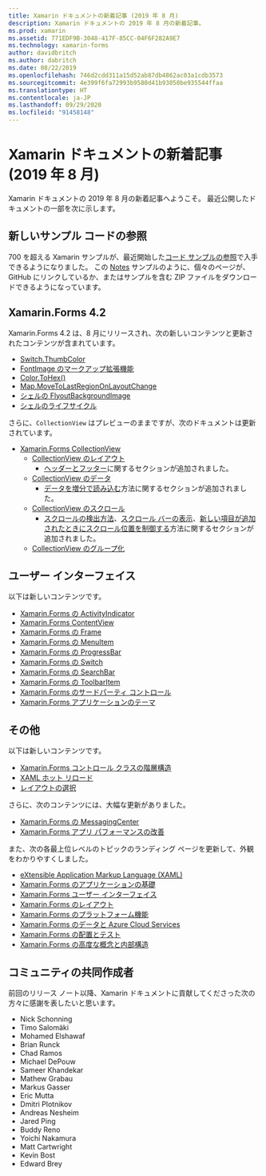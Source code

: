```yaml
---
title: Xamarin ドキュメントの新着記事 (2019 年 8 月)
description: Xamarin ドキュメントの 2019 年 8 月の新着記事。
ms.prod: xamarin
ms.assetid: 771EDF9B-3048-417F-85CC-04F6F282A9E7
ms.technology: xamarin-forms
author: davidbritch
ms.author: dabritch
ms.date: 08/22/2019
ms.openlocfilehash: 746d2cdd311a15d52ab87db4862ac03a1cdb3573
ms.sourcegitcommit: 4e399f6fa72993b9580d41b93050be935544ffaa
ms.translationtype: HT
ms.contentlocale: ja-JP
ms.lasthandoff: 09/29/2020
ms.locfileid: "91458148"
---
```

# <a name="xamarin-docs-whats-new-august-2019"></a>Xamarin ドキュメントの新着記事 (2019 年 8 月)

Xamarin ドキュメントの 2019 年 8 月の新着記事へようこそ。 最近公開したドキュメントの一部を次に示します。

## <a name="new-sample-code-browser"></a>新しいサンプル コードの参照

700 を超える Xamarin サンプルが、最近開始した[コード サンプルの参照](/samples/browse/?products=xamarin)で入手できるようになりました。 この [Notes](/samples/xamarin/xamarin-forms-samples/getstarted-notes-singlepage/) サンプルのように、個々のページが、GitHub にリンクしているか、またはサンプルを含む ZIP ファイルをダウンロードできるようになっています。

## <a name="xamarinforms-42"></a>Xamarin.Forms 4.2

Xamarin.Forms 4.2 は、8 月にリリースされ、次の新しいコンテンツと更新されたコンテンツが含まれています。

- [Switch.ThumbColor](~/xamarin-forms/user-interface/switch.md#switch-appearance)
- [FontImage のマークアップ拡張機能](~/xamarin-forms/xaml/markup-extensions/consuming.md#fontimage-markup-extension)
- [Color.ToHex()](~/xamarin-forms/user-interface/colors.md#additional-methods)
- [Map.MoveToLastRegionOnLayoutChange](~/xamarin-forms/user-interface/map/map.md#maintain-map-region-on-layout-change)
- [シェルの FlyoutBackgroundImage](~/xamarin-forms/app-fundamentals/shell/flyout.md#flyout-background-image)
- [シェルのライフサイクル](~/xamarin-forms/app-fundamentals/shell/lifecycle.md)

さらに、`CollectionView` はプレビューのままですが、次のドキュメントは更新されています。

- [Xamarin.Forms CollectionView](~/xamarin-forms/user-interface/collectionview/index.md)
  - [CollectionView のレイアウト](~/xamarin-forms/user-interface/collectionview/layout.md)
    - [ヘッダーとフッター](~/xamarin-forms/user-interface/collectionview/layout.md#headers-and-footers)に関するセクションが追加されました。
  - [CollectionView のデータ](~/xamarin-forms/user-interface/collectionview/populate-data.md)
    - [データを増分で読み込む](~/xamarin-forms/user-interface/collectionview/populate-data.md#load-data-incrementally)方法に関するセクションが追加されました。
  - [CollectionView のスクロール](~/xamarin-forms/user-interface/collectionview/scrolling.md)
    - [スクロールの検出方法](~/xamarin-forms/user-interface/collectionview/scrolling.md#detect-scrolling)、[スクロール バーの表示](~/xamarin-forms/user-interface/collectionview/scrolling.md#scroll-bar-visibility)、[新しい項目が追加されたときにスクロール位置を制御する](~/xamarin-forms/user-interface/collectionview/scrolling.md#control-scroll-position-when-new-items-are-added)方法に関するセクションが追加されました。
  - [CollectionView のグループ化](~/xamarin-forms/user-interface/collectionview/grouping.md)

## <a name="user-interface"></a>ユーザー インターフェイス

以下は新しいコンテンツです。

- [Xamarin.Forms の ActivityIndicator](~/xamarin-forms/user-interface/activityindicator.md)
- [Xamarin.Forms ContentView](~/xamarin-forms/user-interface/layouts/contentview.md)
- [Xamarin.Forms の Frame](~/xamarin-forms/user-interface/layouts/frame.md)
- [Xamarin.Forms の MenuItem](~/xamarin-forms/user-interface/menuitem.md)
- [Xamarin.Forms の ProgressBar](~/xamarin-forms/user-interface/progressbar.md)
- [Xamarin.Forms の Switch](~/xamarin-forms/user-interface/switch.md)
- [Xamarin.Forms の SearchBar](~/xamarin-forms/user-interface/searchbar.md)
- [Xamarin.Forms の ToolbarItem](~/xamarin-forms/user-interface/toolbaritem.md)
- [Xamarin.Forms のサードパーティ コントロール](~/xamarin-forms/user-interface/controls/thirdparty.md)
- [Xamarin.Forms アプリケーションのテーマ](~/xamarin-forms/user-interface/theming/theming.md)

## <a name="other"></a>その他

以下は新しいコンテンツです。

- [Xamarin.Forms コントロール クラスの階層構造](~/xamarin-forms/internals/class-hierarchy.md)
- [XAML ホット リロード](~/xamarin-forms/xaml/hot-reload.md)
- [レイアウトの選択](~/xamarin-forms/user-interface/layouts/choose-layout.md)

さらに、次のコンテンツには、大幅な更新がありました。

- [Xamarin.Forms の MessagingCenter](~/xamarin-forms/app-fundamentals/messaging-center.md)
- [Xamarin.Forms アプリ パフォーマンスの改善](~/xamarin-forms/deploy-test/performance.md)

また、次の各最上位レベルのトピックのランディング ページを更新して、外観をわかりやすくしました。

- [eXtensible Application Markup Language (XAML)](~/xamarin-forms/xaml/index.yml)
- [Xamarin.Forms のアプリケーションの基礎](~/xamarin-forms/app-fundamentals/index.yml)
- [Xamarin.Forms ユーザー インターフェイス](~/xamarin-forms/user-interface/index.yml)
- [Xamarin.Forms のレイアウト](~/xamarin-forms/user-interface/layouts/index.yml)
- [Xamarin.Forms のプラットフォーム機能](~/xamarin-forms/platform/index.yml)
- [Xamarin.Forms のデータと Azure Cloud Services](~/xamarin-forms/data-cloud/index.yml)
- [Xamarin.Forms の配置とテスト](~/xamarin-forms/deploy-test/index.yml)
- [Xamarin.Forms の高度な概念と内部構造](~/xamarin-forms/internals/index.md)

## <a name="community-contributors"></a>コミュニティの共同作成者

前回のリリース ノート以降、Xamarin ドキュメントに貢献してくださった次の方々に感謝を表したいと思います。

- Nick Schonning
- Timo Salomäki
- Mohamed Elshawaf
- Brian Runck
- Chad Ramos
- Michael DePouw
- Sameer Khandekar
- Mathew Grabau
- Markus Gasser
- Eric Mutta
- Dmitri Plotnikov
- Andreas Nesheim
- Jared Ping
- Buddy Reno
- Yoichi Nakamura
- Matt Cartwright
- Kevin Bost
- Edward Brey
